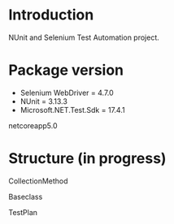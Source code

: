# Introduction 
NUnit and Selenium Test Automation project.

# Package version
- Selenium WebDriver = 4.7.0
- NUnit = 3.13.3
- Microsoft.NET.Test.Sdk = 17.4.1

netcoreapp5.0

# Structure (in progress)
CollectionMethod

Baseclass

TestPlan 
